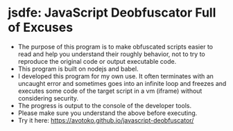 # jsdfe: JavaScript Deobfuscator Full of Excuses
- The purpose of this program is to make obfuscated scripts easier to read and help you understand their roughly behavior, not to try to reproduce the original code or output executable code.
- This program is built on nodejs and babel.
- I developed this program for my own use. It often terminates with an uncaught error and sometimes goes into an infinite loop and freezes and executes some code of the target script in a vm (iframe) without considering security. 
- The progress is output to the console of the developer tools.
- Please make sure you understand the above before executing.
- Try it here: https://avotoko.github.io/javascript-deobfuscator/
